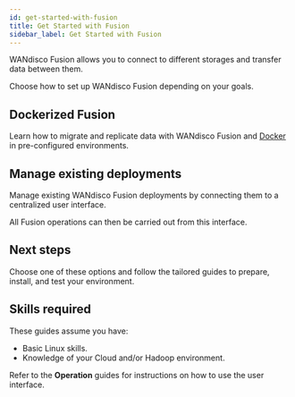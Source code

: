 ```yaml
---
id: get-started-with-fusion
title: Get Started with Fusion
sidebar_label: Get Started with Fusion
---
```


WANdisco Fusion allows you to connect to different storages and transfer data between them.

Choose how to set up WANdisco Fusion depending on your goals.

## Dockerized Fusion

Learn how to migrate and replicate data with WANdisco Fusion and [Docker](https://docs.docker.com/) in pre-configured environments.

## Manage existing deployments

Manage existing WANdisco Fusion deployments by connecting them to a centralized user interface.

All Fusion operations can then be carried out from this interface.

## Next steps

Choose one of these options and follow the tailored guides to prepare, install, and test your environment.

## Skills required

These guides assume you have:

* Basic Linux skills.
* Knowledge of your Cloud and/or Hadoop environment.

Refer to the **Operation** guides for instructions on how to use the user interface.
